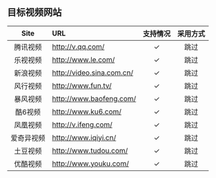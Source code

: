## 目标视频网站

| Site | URL | 支持情况 | 采用方式 |
| :--: | :-- | :-----: | :-----: |
| 腾讯视频 | <http://v.qq.com/> |✓| 跳过 |
| 乐视视频 | <http://www.le.com/> |✓| 跳过 |
| 新浪视频 | <http://video.sina.com.cn/> |✓| 跳过 |
| 风行视频 | <http://www.fun.tv/> |✓| 跳过 |
| 暴风视频 | <http://www.baofeng.com/> |✓| 跳过 |
| 酷6视频 | <http://www.ku6.com/> |✓| 跳过 |
| 凤凰视频 | <http://v.ifeng.com/> |✓| 跳过 |
| 爱奇异视频 | <http://www.iqiyi.cn/> |✓| 跳过 |
| 土豆视频 | <http://www.tudou.com/> |✓| 跳过 |
| 优酷视频 | <http://www.youku.com/> |✓| 跳过 |
